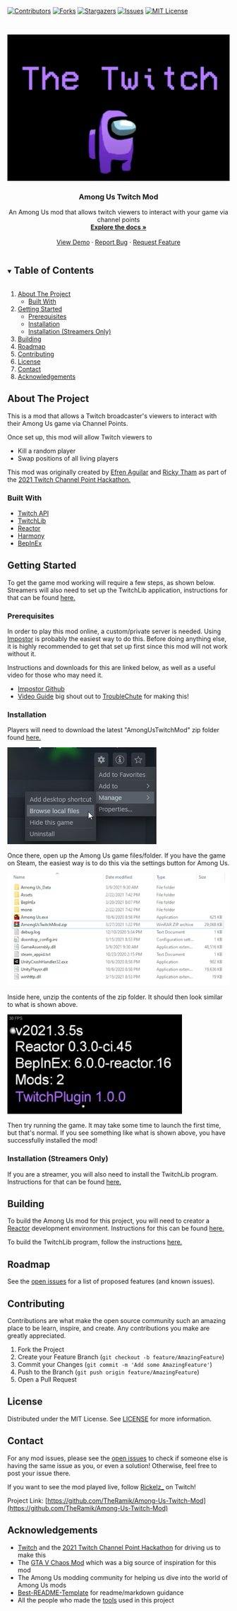 [![Contributors][contributors-shield]][contributors-url]
[![Forks][forks-shield]][forks-url]
[![Stargazers][stars-shield]][stars-url]
[![Issues][issues-shield]][issues-url]
[![MIT License][license-shield]][license-url]
<!-- [![LinkedIn][linkedin-shield]][linkedin-url] -->



<!-- PROJECT LOGO -->
<br />
<p align="center">
  <a href="https://github.com/TheRamik/Among-Us-Twitch-Mod">
    <img src="images/TheresATwitchAmongUs.png" alt="Logo">
  </a>
  <h3 align="center">Among Us Twitch Mod</h3>

  <p align="center">
    An Among Us mod that allows twitch viewers to interact with your game via channel points
    <br />
    <a href="https://github.com/TheRamik/Among-Us-Twitch-Mod"><strong>Explore the docs »</strong></a>
    <br />
    <br />
    <a href="https://github.com/TheRamik/Among-Us-Twitch-Mod">View Demo</a>
    ·
    <a href="https://github.com/TheRamik/Among-Us-Twitch-Mod/issues">Report Bug</a>
    ·
    <a href="https://github.com/TheRamik/Among-Us-Twitch-Mod/issues">Request Feature</a>
  </p>
</p>



<!-- TABLE OF CONTENTS -->
<details open="open">
  <summary><h2 style="display: inline-block">Table of Contents</h2></summary>
  <ol>
    <li>
      <a href="#about-the-project">About The Project</a>
      <ul>
        <li><a href="#built-with">Built With</a></li>
      </ul>
    </li>
    <li>
      <a href="#getting-started">Getting Started</a>
      <ul>
        <li><a href="#prerequisites">Prerequisites</a></li>
        <li><a href="#installation">Installation</a></li>
        <li><a href="#streamer-installation">Installation (Streamers Only)</a></li>
      </ul>
    </li>
    <li><a href="#building">Building</a></li>
    <li><a href="#roadmap">Roadmap</a></li>
    <li><a href="#contributing">Contributing</a></li>
    <li><a href="#license">License</a></li>
    <li><a href="#contact">Contact</a></li>
    <li><a href="#acknowledgements">Acknowledgements</a></li>
  </ol>
</details>



## About The Project

This is a mod that allows a Twitch broadcaster's viewers to interact with their Among Us game via Channel Points.

Once set up, this mod will allow Twitch viewers to
* Kill a random player
* Swap positions of all living players

This mod was originally created by [Efren Aguilar](https://github.com/efrenaguilar95) and [Ricky Tham](https://github.com/TheRamik) as part of the [2021 Twitch Channel Point Hackathon.](https://twitchchannelpoints.devpost.com/)


### Built With

* [Twitch API](https://dev.twitch.tv/docs/api/)
* [TwitchLib](https://github.com/TwitchLib/TwitchLib)
* [Reactor](https://github.com/NuclearPowered/Reactor)
* [Harmony](https://github.com/pardeike/Harmony)
* [BepInEx](https://github.com/BepInEx/BepInEx)



## Getting Started

To get the game mod working will require a few steps, as shown below. Streamers will also need to set up the TwitchLib application, instructions for that can be found [here.](https://github.com/TheRamik/Among-Us-Twitch-Mod/tree/main/AUTwitchNetwork)

### Prerequisites

In order to play this mod online, a custom/private server is needed. Using [Impostor](https://github.com/Impostor/Impostor) is probably the easiest way to do this. Before doing anything else, it is highly recommended to get that set up first since this mod will not work without it.

Instructions and downloads for this are linked below, as well as a useful video for those who may need it.

* [Impostor Github](https://github.com/Impostor/Impostor)
* [Video Guide](https://www.youtube.com/watch?v=6_1hx9DdM88) big shout out to [TroubleChute](https://www.youtube.com/channel/UCkih2oVTbXPEpVwE-U7kmHw) for making this!

### Installation

Players will need to download the latest "AmongUsTwitchMod" zip folder found [here.](https://github.com/TheRamik/Among-Us-Twitch-Mod/releases)

<img src="images/SteamExample.png" alt="SteamExample">

Once there, open up the Among Us game files/folder. If you have the game on Steam, the easiest way is to do this via the settings button for Among Us.

<img src="images/FileExample.png" alt="FileExample">

Inside here, unzip the contents of the zip folder. It should then look similar to what is shown above.

<img src="images/InstallSuccessExample.png" alt="InstallSuccessExample">

Then try running the game. It may take some time to launch the first time, but that's normal. If you see something like what is shown above, you have successfully installed the mod!

<section id="streamer-installation">

### Installation (Streamers Only)

If you are a streamer, you will also need to install the TwitchLib program. Instructions for that can be found [here.](https://github.com/TheRamik/Among-Us-Twitch-Mod/tree/main/AUTwitchNetwork)

</section>

## Building

To build the Among Us mod for this project, you will need to creator a [Reactor](https://github.com/NuclearPowered/Reactor) development environment. Instructions for this can be found [here.](https://docs.reactor.gg/)

To build the TwitchLib program, follow the instructions [here.](https://github.com/TheRamik/Among-Us-Twitch-Mod/tree/main/AUTwitchNetwork)



## Roadmap

See the [open issues](https://github.com/TheRamik/Among-Us-Twitch-Mod/issues) for a list of proposed features (and known issues).



## Contributing

Contributions are what make the open source community such an amazing place to be learn, inspire, and create. Any contributions you make are greatly appreciated.

1. Fork the Project
2. Create your Feature Branch (`git checkout -b feature/AmazingFeature`)
3. Commit your Changes (`git commit -m 'Add some AmazingFeature'`)
4. Push to the Branch (`git push origin feature/AmazingFeature`)
5. Open a Pull Request



<!-- LICENSE -->
## License

Distributed under the MIT License. See [LICENSE](https://github.com/TheRamik/Among-Us-Twitch-Mod/blob/main/LICENSE) for more information.



## Contact

For any mod issues, please see the [open issues](https://github.com/TheRamik/Among-Us-Twitch-Mod/issues) to check if someone else is having the same issue as you, or even a solution! Otherwise, feel free to post your issue there.

If you want to see the mod played live, follow [Rickelz_](https://www.twitch.tv/rickelz_) on Twitch!

Project Link: [https://github.com/TheRamik/Among-Us-Twitch-Mod](https://github.com/TheRamik/Among-Us-Twitch-Mod)



<!-- ACKNOWLEDGEMENTS -->
## Acknowledgements

* [Twitch](https://www.twitch.tv/) and the [2021 Twitch Channel Point Hackathon](https://twitchchannelpoints.devpost.com/) for driving us to make this
* The [GTA V Chaos Mod]() which was a big source of inspiration for this mod
* The Among Us modding community for helping us dive into the world of Among Us mods
* [Best-README-Template](https://github.com/othneildrew/Best-README-Template) for readme/markdown guidance
* All the people who made the [tools](#built-with) used in this project





<!-- MARKDOWN LINKS & IMAGES -->
<!-- https://www.markdownguide.org/basic-syntax/#reference-style-links -->
[contributors-shield]: https://img.shields.io/github/contributors/TheRamik/Among-Us-Twitch-Mod.svg?style=for-the-badge
[contributors-url]: https://github.com/TheRamik/Among-Us-Twitch-Mod/graphs/contributors
[forks-shield]: https://img.shields.io/github/forks/TheRamik/Among-Us-Twitch-Mod.svg?style=for-the-badge
[forks-url]: https://github.com/TheRamik/Among-Us-Twitch-Mod/network/members
[stars-shield]: https://img.shields.io/github/stars/TheRamik/Among-Us-Twitch-Mod.svg?style=for-the-badge
[stars-url]: https://github.com/TheRamik/Among-Us-Twitch-Mod/stargazers
[issues-shield]: https://img.shields.io/github/issues/TheRamik/Among-Us-Twitch-Mod.svg?style=for-the-badge
[issues-url]: https://github.com/TheRamik/Among-Us-Twitch-Mod/issues
[license-shield]: https://img.shields.io/github/license/TheRamik/Among-Us-Twitch-Mod?style=for-the-badge
[license-url]: https://github.com/TheRamik/Among-Us-Twitch-Mod/blob/master/LICENSE.txt
<!-- [linkedin-shield]: https://img.shields.io/badge/-LinkedIn-black.svg?style=for-the-badge&logo=linkedin&colorB=555
[linkedin-url]: https://linkedin.com/in/TheRamik -->
